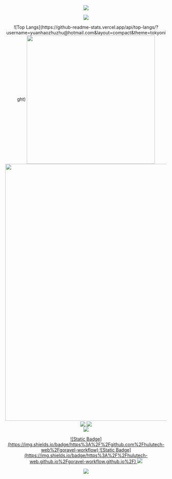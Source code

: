 <!-- https://github.com/kyechan99/capsule-render -->
<p align="center">
<img src="https://capsule-render.vercel.app/api?type=waving&color=timeGradient&height=300&&section=header&text=HI%20THERE!&fontSize=90&fontAlign=50&fontAlignY=30&desc=This%20is%20Huluweb-tech!&descAlign=50&descSize=30&descAlignY=60&animation=twinkling">
</p>
 
<!-- https://github.com/DenverCoder1/readme-typing-svg -->
<p align="center">
<img src="https://readme-typing-svg.demolab.com?font=Orbitron&size=25&pause=1000&center=true&vCenter=true&random=false&width=600&lines=Welcome+to+my+GitHub+profile+page!;I+am+super+obsessed+with+programming!" />
</p>
 
<p align="center">
<!-- https://github.com/anuraghazra/github-readme-stats -->
![Top Langs](https://github-readme-stats.vercel.app/api/top-langs/?username=yuanhaozhuzhu@hotmail.com&layout=compact&theme=tokyonight)
<!-- https://github.com/DenverCoder1/github-readme-streak-stats -->
<img align="center" width="400" src="https://streak-stats.demolab.com?user=huluweb-tech&theme=transparent&date_format=%5BY.%5Dn.j&hide_border=true" />
<br/>
<!-- https://github.com/Ashutosh00710/github-readme-activity-graph -->
<img width="800" src="https://github-readme-activity-graph.vercel.app/graph?username=huluweb-tech&theme=github-compact&hide_border=true&area=true">
<br/>
<!-- https://github.com/anuraghazra/github-readme-stats -->
<img align="center" src="https://github-readme-stats.vercel.app/api/wakatime?username=yuanhaozhuzhu@hotmail.com&theme=transparent&hide_border=true&layout=compact&langs_count=22" />
<!-- https://github.com/anuraghazra/github-readme-stats -->
<img align="center" src="https://github-readme-stats.vercel.app/api/top-langs/?username=huluweb-tech&theme=transparent&hide_border=true&layout=donut-vertical&langs_count=6" />
<br/>
<!-- https://github.com/tandpfun/skill-icons -->
<img align="center" src="https://skillicons.dev/icons?i=golang,js,css,html,php,java,ts,md&theme=dark" />
</p>
 
<!-- https://github.com/badges/shields -->
<p align="center">
<a href="https://github.com/huluweb-tech/goravel-flow">
 ![Static Badge](https://img.shields.io/badge/https%3A%2F%2Fgithub.com%2Fhulutech-web%2Fgoravel-workflow)
</a>
<a href="https://hulutech-web.github.io/goravel-workflow.github.io/">
![Static Badge](https://img.shields.io/badge/https%3A%2F%2Fhulutech-web.github.io%2Fgoravel-workflow.github.io%2F)
</a>
<!-- https://github.com/antonkomarev/github-profile-views-counter -->
<img src="https://komarev.com/ghpvc/?username=yuanhaozhuzhu@hotmail.com&abbreviated=true&color=yellow" />
</p>
 
<!-- https://github.com/kyechan99/capsule-render -->
<p align="center">
<img src="https://capsule-render.vercel.app/api?type=waving&color=timeGradient&height=300&&section=footer&text=THE%20END!&fontSize=90&fontAlign=50&fontAlignY=70&desc=Hope%20your%20program%20is%20bug-free!&descAlign=50&descSize=30&descAlignY=40&animation=twinkling">
</p>
